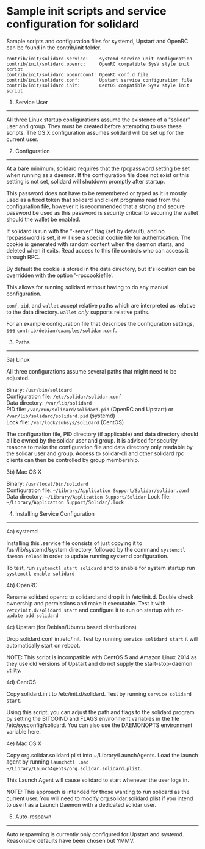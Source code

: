 Sample init scripts and service configuration for solidard
==========================================================

Sample scripts and configuration files for systemd, Upstart and OpenRC
can be found in the contrib/init folder.

    contrib/init/solidard.service:    systemd service unit configuration
    contrib/init/solidard.openrc:     OpenRC compatible SysV style init script
    contrib/init/solidard.openrcconf: OpenRC conf.d file
    contrib/init/solidard.conf:       Upstart service configuration file
    contrib/init/solidard.init:       CentOS compatible SysV style init script

1. Service User
---------------------------------

All three Linux startup configurations assume the existence of a "solidar" user
and group.  They must be created before attempting to use these scripts.
The OS X configuration assumes solidard will be set up for the current user.

2. Configuration
---------------------------------

At a bare minimum, solidard requires that the rpcpassword setting be set
when running as a daemon.  If the configuration file does not exist or this
setting is not set, solidard will shutdown promptly after startup.

This password does not have to be remembered or typed as it is mostly used
as a fixed token that solidard and client programs read from the configuration
file, however it is recommended that a strong and secure password be used
as this password is security critical to securing the wallet should the
wallet be enabled.

If solidard is run with the "-server" flag (set by default), and no rpcpassword is set,
it will use a special cookie file for authentication. The cookie is generated with random
content when the daemon starts, and deleted when it exits. Read access to this file
controls who can access it through RPC.

By default the cookie is stored in the data directory, but it's location can be overridden
with the option '-rpccookiefile'.

This allows for running solidard without having to do any manual configuration.

`conf`, `pid`, and `wallet` accept relative paths which are interpreted as
relative to the data directory. `wallet` *only* supports relative paths.

For an example configuration file that describes the configuration settings,
see `contrib/debian/examples/solidar.conf`.

3. Paths
---------------------------------

3a) Linux

All three configurations assume several paths that might need to be adjusted.

Binary:              `/usr/bin/solidard`  
Configuration file:  `/etc/solidar/solidar.conf`  
Data directory:      `/var/lib/solidard`  
PID file:            `/var/run/solidard/solidard.pid` (OpenRC and Upstart) or `/var/lib/solidard/solidard.pid` (systemd)  
Lock file:           `/var/lock/subsys/solidard` (CentOS)  

The configuration file, PID directory (if applicable) and data directory
should all be owned by the solidar user and group.  It is advised for security
reasons to make the configuration file and data directory only readable by the
solidar user and group.  Access to solidar-cli and other solidard rpc clients
can then be controlled by group membership.

3b) Mac OS X

Binary:              `/usr/local/bin/solidard`  
Configuration file:  `~/Library/Application Support/Solidar/solidar.conf`  
Data directory:      `~/Library/Application Support/Solidar`
Lock file:           `~/Library/Application Support/Solidar/.lock`

4. Installing Service Configuration
-----------------------------------

4a) systemd

Installing this .service file consists of just copying it to
/usr/lib/systemd/system directory, followed by the command
`systemctl daemon-reload` in order to update running systemd configuration.

To test, run `systemctl start solidard` and to enable for system startup run
`systemctl enable solidard`

4b) OpenRC

Rename solidard.openrc to solidard and drop it in /etc/init.d.  Double
check ownership and permissions and make it executable.  Test it with
`/etc/init.d/solidard start` and configure it to run on startup with
`rc-update add solidard`

4c) Upstart (for Debian/Ubuntu based distributions)

Drop solidard.conf in /etc/init.  Test by running `service solidard start`
it will automatically start on reboot.

NOTE: This script is incompatible with CentOS 5 and Amazon Linux 2014 as they
use old versions of Upstart and do not supply the start-stop-daemon utility.

4d) CentOS

Copy solidard.init to /etc/init.d/solidard. Test by running `service solidard start`.

Using this script, you can adjust the path and flags to the solidard program by
setting the BITCOIND and FLAGS environment variables in the file
/etc/sysconfig/solidard. You can also use the DAEMONOPTS environment variable here.

4e) Mac OS X

Copy org.solidar.solidard.plist into ~/Library/LaunchAgents. Load the launch agent by
running `launchctl load ~/Library/LaunchAgents/org.solidar.solidard.plist`.

This Launch Agent will cause solidard to start whenever the user logs in.

NOTE: This approach is intended for those wanting to run solidard as the current user.
You will need to modify org.solidar.solidard.plist if you intend to use it as a
Launch Daemon with a dedicated solidar user.

5. Auto-respawn
-----------------------------------

Auto respawning is currently only configured for Upstart and systemd.
Reasonable defaults have been chosen but YMMV.
